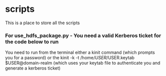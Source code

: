 # scripts

This is a place to store all the scripts

### For use_hdfs_package.py - You need a valid Kerberos ticket for the code below to run
You need to run from the terminal either a kinit command (which prompts you for a password) or the kinit -k -t /home/$USER/$USER.keytab $USER@domain-realm (which uses your keytab file to authenticate you and generate a kerberos ticket)
